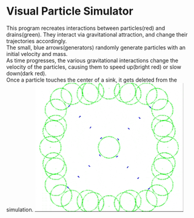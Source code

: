 # Visual Particle Simulator
This program recreates interactions between particles(red) and drains(green). They interact via gravitational attraction, and change their trajectories accordingly. <br>
The small, blue arrows(generators) randomly generate particles with an initial velocity and mass. <br>
As time progresses, the various gravitational interactions change the velocity of the particles, causing them to speed up(bright red) or slow down(dark red). <br>
Once a particle touches the center of a sink, it gets deleted from the simulation.
![overview](/images/overview.gif)
